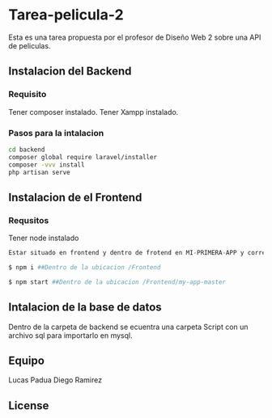 # Tarea-pelicula-2

Esta es una tarea propuesta por el profesor de Diseño Web 2 sobre una API de peliculas.

## Instalacion del Backend

### Requisito 

Tener composer instalado.
Tener Xampp instalado.

### Pasos para la intalacion 

```bash
cd backend
composer global require laravel/installer
composer -vvv install
php artisan serve
```

## Instalacion de el Frontend

### Requsitos
Tener node instalado

```python
Estar situado en frontend y dentro de frotend en MI-PRIMERA-APP y correr los siguientes comandos:

$ npm i ##Dentro de la ubicacion /Frontend

$ npm start ##Dentro de la ubicacion /Frontend/my-app-master
```

## Intalacion de la base de datos

Dentro de la carpeta de backend se ecuentra una carpeta Script con un archivo sql para importarlo en mysql. 

## Equipo
Lucas Padua
Diego Ramirez
## License
